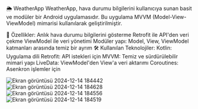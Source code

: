 🌦️ WeatherApp
WeatherApp, hava durumu bilgilerini kullanıcıya sunan basit ve modüler bir Android uygulamasıdır. Bu uygulama MVVM (Model-View-ViewModel) mimarisi kullanılarak geliştirilmiştir.

🚀 Özellikler:
Anlık hava durumu bilgilerini gösterme
Retrofit ile API'den veri çekme
ViewModel ile veri yönetimi
Modüler yapı: Model, View, ViewModel katmanları arasında temiz bir ayrım
🛠️ Kullanılan Teknolojiler:
Kotlin: Uygulama dili
Retrofit: API istekleri için
MVVM: Temiz ve sürdürülebilir mimari yapı
LiveData: ViewModel'den View'a veri aktarımı
Coroutines: Asenkron işlemler için

![Ekran görüntüsü 2024-12-14 184442](https://github.com/user-attachments/assets/49ab7000-b0f9-4c34-a362-fed3f94e35f9)
![Ekran görüntüsü 2024-12-14 184628](https://github.com/user-attachments/assets/5b6477e8-688b-4b10-b1f2-124187acd93c)
![Ekran görüntüsü 2024-12-14 184556](https://github.com/user-attachments/assets/c6ee2727-b117-487a-ac05-545138e55673)
![Ekran görüntüsü 2024-12-14 184519](https://github.com/user-attachments/assets/2aab3b4f-62e2-4049-accc-e9c3527f02f7)
